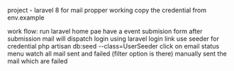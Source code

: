 project - laravel 8
for mail propper working copy the credential from env.example

work flow:
run laravel 
home pae have a event submision form 
after submission mail will dispatch
login using laravel login link
use seeder for credential   php artisan db:seed --class=UserSeeder
click on email status menu
watch all mail sent and failed (filter option is there)
manually sent the mail which are failed
